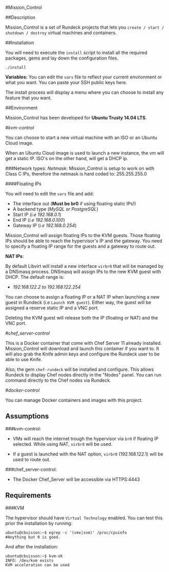 #Mission_Control

##Description

Mission_Control is a set of Rundeck projects that lets you `create / start / shutdown / destroy` virtual machines and containers.

##Installation

You will need to execute the `install` script to install all the required packages, gems and lay down the configuration files.

    ./install

**Variables:** You can edit the `vars` file to reflect your current environment or what you want. You can paste your SSH public keys here.

The install process will display a menu where you can choose to install any feature that you want.

##Environment

Mission_Control has been developed for **Ubuntu Trusty 14.04 LTS**.

#*kvm-control*

You can choose to start a new virtual machine with an ISO or an Ubuntu Cloud image.

When an Ubuntu Cloud image is used to launch a new instance, the vm will get a static IP. ISO's on the other hand, will get a DHCP ip.

###Network types:
*Netmask*: Mission_Control is setup to work on with Class C IPs, therefore the netmask is hard coded to: 255.255.255.0

####Floating IPs

You will need to edit the `vars` file and add:

 - The interface out (**Must be br0** if using floating static IPs!)
 - A backend type (*MySQL or PostgreSQL*)
 - Start IP (*i.e 192.168.0.1*)
 - End IP (*i.e 192.168.0.100*)
 - Gateway IP (*i.e 192.168.0.254*)

Mission_Control will assign floating IPs to the KVM guests. Those floating IPs should be able to reach the hypervisor's IP and the gateway. You need to specify a floating IP range for the guests and a gateway to route out.

**NAT IPs**:

By default Libvirt will install a new interface `virbr0` that will be managed by a DNSmasq process. DNSmasq will assign IPs to the new KVM guest with DHCP. The default range is:

- *192.168.122.2 to 192.168.122.254*

You can choose to assign a floating IP or a NAT IP when launching a new guest in Rundeck (i.e `Launch KVM guest`). Either way, the guest will be assigned a reserve static IP and a VNC port.

Deleting the KVM guest will release both the IP (floating or NAT) and the VNC port.

#*chef_server-control*

This is a Docker container that come with Chef Server 11 already installed. Mission_Control will download and launch this container if you want to. It will also grab the Knife admin keys and configure the Rundeck user to be able to use Knife.

Also, the gem `chef-rundeck` will be installed and configure. This allows Rundeck to display Chef nodes directly in the "Nodes" panel. You can run command directly to the Chef nodes via Rundeck.

#*docker-control*

You can manage Docker containers and images with this project.

Assumptions
-----------

###kvm-control:

 - VMs will reach the internet trough the hypervisor via `br0` if floating IP selected. While using NAT, `virbr0` will be used.

 - If a guest is launched with the NAT option, `virbr0` (192.168.122.1) will be used to route out.

###chef_server-control:

 - The Docker Chef_Server will be accessible via HTTPS:4443

Requirements
-----------

###KVM

The hypervisor should have `Virtual Technology` enabled. You can test this prior the installation by running:

    ubuntu@cbuisson:~$ egrep -c '(vmx|svm)' /proc/cpuinfo
    #Anything but 0 is good.

And after the installation:

    ubuntu@cbuisson:~$ kvm-ok
    INFO: /dev/kvm exists
    KVM acceleration can be used
